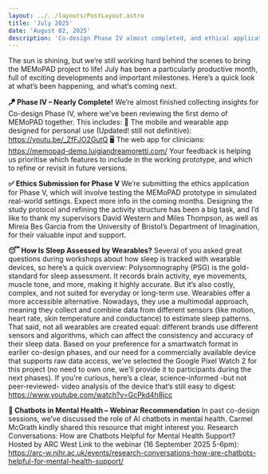 ```yaml
---
layout: ../../layouts/PostLayout.astro
title: 'July 2025'
date: 'August 02, 2025'
description: 'Co-design Phase IV almost completed, and ethical application for Phase V ready for submission! New demo trailer and other curiosities.'
---
```

The sun is shining, but we’re still working hard behind the scenes to bring the MEMoPAD project to life! July has been a particularly productive month, full of exciting developments and important milestones. Here’s a quick look at what’s been happening, and what’s coming next.

**🪁 Phase IV – Nearly Complete!**
We’re almost finished collecting insights for Co-design Phase IV, where we’ve been reviewing the first demo of MEMoPAD together. This includes:
📱 The mobile and wearable app designed for personal use (Updated! still not definitive): https://youtu.be/_ZfFJO2GutQ 
🖥️ The web app for clinicians: https://memopad-demo.luigiandreamoretti.com/ 
Your feedback is helping us prioritise which features to include in the working prototype, and which to refine or revisit in future versions.


**✅ Ethics Submission for Phase V**
We’re submitting the ethics application for Phase V, which will involve testing the MEMoPAD prototype in simulated real-world settings. Expect more info in the coming months.
Designing the study protocol and refining the activity structure has been a big task, and I’d like to thank my supervisors David Western and Miles Thompson, as well as Mireia Bes Garcia from the University of Bristol’s Department of Imagination, for their valuable input and support.

**😴 How Is Sleep Assessed by Wearables?**
Several of you asked great questions during workshops about how sleep is tracked with wearable devices, so here’s a quick overview: Polysomnography (PSG) is the gold-standard for sleep assessment. It records brain activity, eye movements, muscle tone, and more, making it highly accurate. But it’s also costly, complex, and not suited for everyday or long-term use. Wearables offer a more accessible alternative. Nowadays, they use a multimodal approach, meaning they collect and combine data from different sensors (like motion, heart rate, skin temperature and conductance) to estimate sleep patterns. That said, not all wearables are created equal: different brands use different sensors and algorithms, which can affect the consistency and accuracy of their sleep data.
Based on your preference for a smartwatch format in earlier co-design phases, and our need for a commercially available device that supports raw data access, we’ve selected the Google Pixel Watch 2 for this project (no need to own one, we’ll provide it to participants during the next phases). If you're curious, here’s a clear, science-informed -but not peer-reviewed- video analysis of the device that’s still easy to digest: https://www.youtube.com/watch?v=GcPkd4h8jcc 

**🤖 Chatbots in Mental Health – Webinar Recommendation**
In past co-design sessions, we’ve discussed the role of AI chatbots in mental health. Carmel McGrath kindly shared this resource that might interest you. Research Conversations: How are Chatbots Helpful for Mental Health Support? Hosted by ARC West Link to the webinar (16 September 2025 5-6pm): https://arc-w.nihr.ac.uk/events/research-conversations-how-are-chatbots-helpful-for-mental-health-support/ 